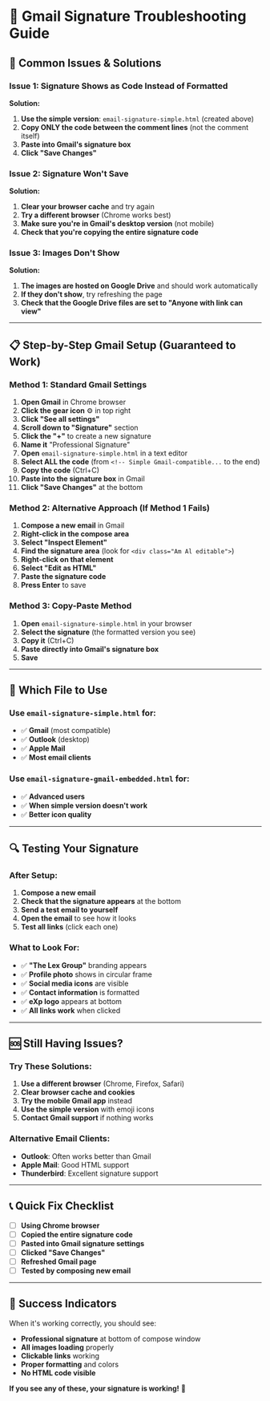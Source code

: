 # 🔧 Gmail Signature Troubleshooting Guide

## 🚨 **Common Issues & Solutions**

### **Issue 1: Signature Shows as Code Instead of Formatted**
**Solution:**
1. **Use the simple version**: `email-signature-simple.html` (created above)
2. **Copy ONLY the code between the comment lines** (not the comment itself)
3. **Paste into Gmail's signature box**
4. **Click "Save Changes"**

### **Issue 2: Signature Won't Save**
**Solution:**
1. **Clear your browser cache** and try again
2. **Try a different browser** (Chrome works best)
3. **Make sure you're in Gmail's desktop version** (not mobile)
4. **Check that you're copying the entire signature code**

### **Issue 3: Images Don't Show**
**Solution:**
1. **The images are hosted on Google Drive** and should work automatically
2. **If they don't show**, try refreshing the page
3. **Check that the Google Drive files are set to "Anyone with link can view"**

---

## 📋 **Step-by-Step Gmail Setup (Guaranteed to Work)**

### **Method 1: Standard Gmail Settings**

1. **Open Gmail** in Chrome browser
2. **Click the gear icon** ⚙️ in top right
3. **Click "See all settings"**
4. **Scroll down to "Signature"** section
5. **Click the "+"** to create a new signature
6. **Name it** "Professional Signature"
7. **Open** `email-signature-simple.html` in a text editor
8. **Select ALL the code** (from `<!-- Simple Gmail-compatible...` to the end)
9. **Copy the code** (Ctrl+C)
10. **Paste into the signature box** in Gmail
11. **Click "Save Changes"** at the bottom

### **Method 2: Alternative Approach (If Method 1 Fails)**

1. **Compose a new email** in Gmail
2. **Right-click in the compose area**
3. **Select "Inspect Element"**
4. **Find the signature area** (look for `<div class="Am Al editable">`)
5. **Right-click on that element**
6. **Select "Edit as HTML"**
7. **Paste the signature code**
8. **Press Enter** to save

### **Method 3: Copy-Paste Method**

1. **Open** `email-signature-simple.html` in your browser
2. **Select the signature** (the formatted version you see)
3. **Copy it** (Ctrl+C)
4. **Paste directly into Gmail's signature box**
5. **Save**

---

## 🎯 **Which File to Use**

### **Use `email-signature-simple.html` for:**
- ✅ **Gmail** (most compatible)
- ✅ **Outlook** (desktop)
- ✅ **Apple Mail**
- ✅ **Most email clients**

### **Use `email-signature-gmail-embedded.html` for:**
- ✅ **Advanced users**
- ✅ **When simple version doesn't work**
- ✅ **Better icon quality**

---

## 🔍 **Testing Your Signature**

### **After Setup:**
1. **Compose a new email**
2. **Check that the signature appears** at the bottom
3. **Send a test email to yourself**
4. **Open the email** to see how it looks
5. **Test all links** (click each one)

### **What to Look For:**
- ✅ **"The Lex Group"** branding appears
- ✅ **Profile photo** shows in circular frame
- ✅ **Social media icons** are visible
- ✅ **Contact information** is formatted
- ✅ **eXp logo** appears at bottom
- ✅ **All links work** when clicked

---

## 🆘 **Still Having Issues?**

### **Try These Solutions:**

1. **Use a different browser** (Chrome, Firefox, Safari)
2. **Clear browser cache and cookies**
3. **Try the mobile Gmail app** instead
4. **Use the simple version** with emoji icons
5. **Contact Gmail support** if nothing works

### **Alternative Email Clients:**
- **Outlook**: Often works better than Gmail
- **Apple Mail**: Good HTML support
- **Thunderbird**: Excellent signature support

---

## 📞 **Quick Fix Checklist**

- [ ] **Using Chrome browser**
- [ ] **Copied the entire signature code**
- [ ] **Pasted into Gmail signature settings**
- [ ] **Clicked "Save Changes"**
- [ ] **Refreshed Gmail page**
- [ ] **Tested by composing new email**

---

## 🎉 **Success Indicators**

When it's working correctly, you should see:
- **Professional signature** at bottom of compose window
- **All images loading** properly
- **Clickable links** working
- **Proper formatting** and colors
- **No HTML code visible**

**If you see any of these, your signature is working!** 🚀 